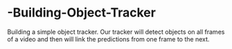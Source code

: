 # -Building-Object-Tracker
Building a simple object tracker. Our tracker will detect objects on all frames of a video and then will link the predictions from one frame to the next.
